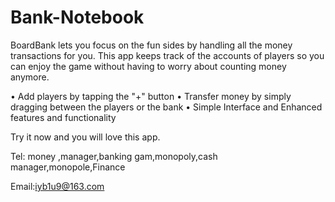 # Bank-Notebook

BoardBank lets you focus on the fun sides by handling all the money transactions for you. This app keeps track of the accounts of players so you can enjoy the game without having to worry about counting money anymore.

• Add players by tapping the "+" button
• Transfer money by simply dragging between the players or the bank
• Simple Interface and Enhanced features and functionality

Try it now and you will love this app.

Tel: money ,manager,banking gam,monopoly,cash manager,monopole,Finance

Email:iyb1u9@163.com
